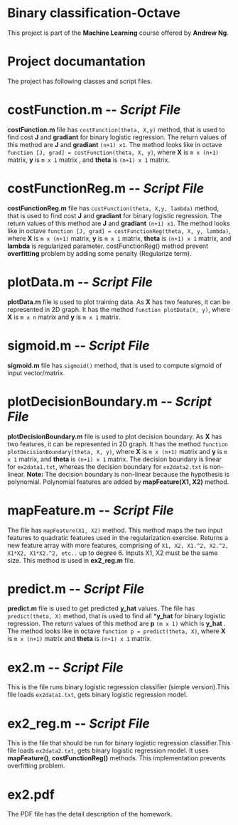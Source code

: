 # Binary classification-Octave
This project is part of the **Machine Learning** course offered by **Andrew Ng**.

# Project documantation
The project has following classes and script files.
# costFunction.m -- *Script File*
**costFunction.m** file has `costFunction(theta, X,y)` method, that is used to find cost **J** and **gradiant** for binary logistic regression. The return values of this method are **J**   and **gradiant** `(n+1) x1`. The method looks like in octave `function [J, grad] = costFunction(theta, X, y)`, where **X** is `m x (n+1)` matrix, **y** is `m x 1` matrix , and **theta** is `(n+1) x 1` matrix.
# costFunctionReg.m -- *Script File*
**costFunctionReg.m** file has `costFunction(theta, X,y, lambda)` method, that is used to find cost **J** and **gradiant** for binary logistic regression. The return values of this method are **J**   and **gradiant** `(n+1) x1`. The method looks like in octave `function [J, grad] = costFunctionReg(theta, X, y, lambda)`, where **X** is `m x (n+1)` matrix, **y** is `m x 1` matrix, **theta** is `(n+1) x 1` matrix, and **lambda** is regularized parameter. costFunctionReg() method prevent **overfitting** problem by adding some penalty (Regularize term).
# plotData.m -- *Script File*
**plotData.m** file is used to plot training data. As **X** has two features, it can be represented in 2D graph. It has the method `function plotData(X, y)`, where **X** is `m x n` matrix and **y** is `m x 1` matrix.

# sigmoid.m -- *Script File*
**sigmoid.m** file has `sigmoid()` method, that is used to compute sigmoid of input vector/matrix.

# plotDecisionBoundary.m -- *Script File*
**plotDecisionBoundary.m** file is used to plot decision boundary. As **X** has two features, it can be represented in 2D graph. It has the method `function plotDecisionBoundary(theta, X, y)`, where **X** is `m x (n+1)` matrix and **y** is `m x 1` matrix, and **theta** is `(n+1) x 1` matrix. The decision boundary is linear for `ex2data1.txt`, whereas the decision boundary for `ex2data2.txt` is non-linear. **Note:** The decision boundary is non-linear because the hypothesis is polynomial. Polynomial features are added by **mapFeature(X1, X2)** method.
# mapFeature.m -- *Script File*
The file has `mapFeature(X1, X2)` method. This method maps the two input features to quadratic features used in the regularization exercise. Returns a new feature array with more features, comprising of  `X1, X2, X1.^2, X2.^2, X1*X2, X1*X2.^2, etc..` up to degree 6. Inputs X1, X2 must be the same size. This method is used in **ex2_reg.m** file. 
# predict.m -- *Script File*
**predict.m** file is used to get predicted **y_hat** values. The file has `predict(theta, X)` method, that is used to find all ***y_hat** for binary logistic regression. The return values of this method are **p** `(m x 1)` which is **y_hat** . The method looks like in octave `function p = predict(theta, X)`, where **X** is `m x (n+1)` matrix and **theta** is `(n+1) x 1` matrix.
# ex2.m -- *Script File*
This is the file runs  binary logistic regression classifier (simple version).This file loads `ex2data1.txt`, gets binary logistic regression model. 
# ex2_reg.m -- *Script File*
This is the file that should be run for binary logistic regression classifier.This file loads `ex2data2.txt`, gets binary logistic regression model. It uses **mapFeature()**, **costFunctionReg()** methods. This implementation prevents overfitting problem.
# ex2.pdf 
The PDF file has the detail description of the homework.


